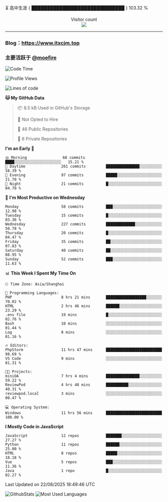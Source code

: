 ⏳ 高中生涯 { ██████████████████████████████ } 103.32 %
<p align="center"> 
  Visitor count<br>
  <img src="https://profile-counter.glitch.me/itxcjm/count.svg" />
</p>

---
### Blog：https://www.itxcjm.top
### 主要活跃于 [@moefire](https://github.com/moefire)
<!--START_SECTION:waka-->
![Code Time](http://img.shields.io/badge/Code%20Time-144%20hrs%2017%20mins-blue)

![Profile Views](http://img.shields.io/badge/Profile%20Views-9-blue)

![Lines of code](https://img.shields.io/badge/From%20Hello%20World%20I%27ve%20Written-865.5%20thousand%20lines%20of%20code-blue)

**🐱 My GitHub Data** 

> 📦 8.5 kB Used in GitHub's Storage 
 > 
> 🚫 Not Opted to Hire
 > 
> 📜 46 Public Repositories 
 > 
> 🔑 6 Private Repositories 
 > 
**I'm an Early 🐤** 

```text
🌞 Morning                68 commits          ████░░░░░░░░░░░░░░░░░░░░░   15.21 % 
🌆 Daytime                261 commits         ███████████████░░░░░░░░░░   58.39 % 
🌃 Evening                97 commits          █████░░░░░░░░░░░░░░░░░░░░   21.70 % 
🌙 Night                  21 commits          █░░░░░░░░░░░░░░░░░░░░░░░░   04.70 % 
```
📅 **I'm Most Productive on Wednesday** 

```text
Monday                   58 commits          ███░░░░░░░░░░░░░░░░░░░░░░   12.98 % 
Tuesday                  15 commits          █░░░░░░░░░░░░░░░░░░░░░░░░   03.36 % 
Wednesday                227 commits         █████████████░░░░░░░░░░░░   50.78 % 
Thursday                 20 commits          █░░░░░░░░░░░░░░░░░░░░░░░░   04.47 % 
Friday                   35 commits          ██░░░░░░░░░░░░░░░░░░░░░░░   07.83 % 
Saturday                 40 commits          ██░░░░░░░░░░░░░░░░░░░░░░░   08.95 % 
Sunday                   52 commits          ███░░░░░░░░░░░░░░░░░░░░░░   11.63 % 
```


📊 **This Week I Spent My Time On** 

```text
🕑︎ Time Zone: Asia/Shanghai

💬 Programming Languages: 
PHP                      8 hrs 21 mins       ██████████████████░░░░░░░   70.02 % 
HTML                     2 hrs 46 mins       ██████░░░░░░░░░░░░░░░░░░░   23.29 % 
.env file                19 mins             █░░░░░░░░░░░░░░░░░░░░░░░░   02.76 % 
Bash                     10 mins             ░░░░░░░░░░░░░░░░░░░░░░░░░   01.44 % 
Log                      8 mins              ░░░░░░░░░░░░░░░░░░░░░░░░░   01.16 % 

🔥 Editors: 
PhpStorm                 11 hrs 47 mins      █████████████████████████   98.69 % 
VS Code                  9 mins              ░░░░░░░░░░░░░░░░░░░░░░░░░   01.31 % 

🐱‍💻 Projects: 
miniOA                   7 hrs 4 mins        ███████████████░░░░░░░░░░   59.22 % 
ReviewPod                4 hrs 48 mins       ██████████░░░░░░░░░░░░░░░   40.31 % 
reviewpod.local          3 mins              ░░░░░░░░░░░░░░░░░░░░░░░░░   00.47 % 

💻 Operating System: 
Windows                  11 hrs 56 mins      █████████████████████████   100.00 % 
```

**I Mostly Code in JavaScript** 

```text
JavaScript               12 repos            ███████░░░░░░░░░░░░░░░░░░   27.27 % 
Python                   11 repos            ██████░░░░░░░░░░░░░░░░░░░   25.00 % 
HTML                     8 repos             █████░░░░░░░░░░░░░░░░░░░░   18.18 % 
Vue                      5 repos             ███░░░░░░░░░░░░░░░░░░░░░░   11.36 % 
Java                     1 repo              █░░░░░░░░░░░░░░░░░░░░░░░░   02.27 % 
```




 Last Updated on 22/08/2025 18:49:46 UTC
<!--END_SECTION:waka-->
![GithubStats](https://github-readme-stats-blue-three.vercel.app/api?username=itxcjm&show_icons=true&theme=light&layout=compact&locale=cn&include_all_commits=true&count_private=true&role=OWNER,ORGANIZATION_MEMBER,COLLABORATOR)
![Most Used Languages](https://github-readme-stats-blue-three.vercel.app/api/top-langs/?username=itxcjm&theme=light&layout=compact&count_private=true&role=OWNER,ORGANIZATION_MEMBER,COLLABORATOR)
